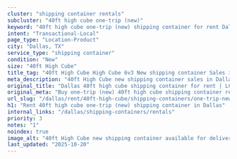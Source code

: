 ```yaml
---
cluster: "shipping container rentals"
subcluster: "40ft high cube one-trip (new)"
keyword: "40ft high cube one-trip (new) shipping container for rent Dallas, TX"
intent: "Transactional-Local"
page_type: "Location-Product"
city: "Dallas, TX"
service_type: "shipping container"
condition: "New"
size: "40ft High Cube"
title_tag: "40ft High Cube High Cube 6v3 New shipping container Sales in Dallas | LC Container"
meta_description: "40ft High Cube new shipping container sales in Dallas. High cube containers with extra height. Fast delivery, competitive pricing. Serving shipping containers area. Quote ID: TIC. Call (214) 524-4168 for your free quote today."
original_title: "Dallas 40ft high cube shipping container for rent | LC"
original_meta: "Buy one-trip (new) 40ft high cube shipping container rent with local delivery in Dallas, TX. LC Container — local Since 2003. Request a fast quote today."
url_slug: "/dallas/rent/40ft-high-cube/shipping-containers/one-trip-new"
h1: "Rent 40ft high cube one-trip (new) shipping container in Dallas"
internal_links: "/dallas/shipping-containers/rentals"
priority: 3
notes: "1"
noindex: true
image_alt: "40ft High Cube new shipping container available for delivery in Dallas"
last_updated: "2025-10-20"
---
```


<!-- TODO: Add unique city/inventory copy, images, and internal links here. -->
